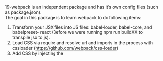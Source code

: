 19-webpack is an independent package and has it's own config files (such as package.json). <br>
The goal in this package is to learn webpack to do following items: <br>
1) Transform your JSX files into JS files: babel-loader, babel-core, and babelpreset-
react (Before we were running npm run buildXX to transpile jsx to js). <br>
2) Load CSS via require and resolve url and imports in the process with cssloader
(https://github.com/webpack/css-loader) <br>
3) Add CSS by injecting the <style> element with style-loader
(https://github.com/webpack/style-loader) <br>
4) Bundle all the resulting JS files into one file called bundle.js <br>
5) Provide the proper source code–line mapping in DevTools via source maps <br>

Webpack config file: webpack.config.js <br>
Dev Server: Using Node static-server or your favorite web server to check your web-app. <br>
Running webpack: npm run build <br>